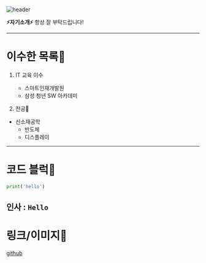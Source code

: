 ![header](https://capsule-render.vercel.app/api?type=waving&color=auto&height=150&section=header&text=Sunwoo%27s%F0%9F%98%84%F0%9F%8C%B1&fontSize=50)

**⚡자기소개⚡**
항상 잘 부탁드립니다!

----
# 이수한 목록🌱
1. IT 교육 이수
    - 스마트인재개발원
    - 삼성 청년 SW 아카데미

2. 전공🌱
- 신소재공학
    - 반도체
    - 디스플레이


----
# 코드 블럭🤔
```python
print('hello')
```
**인사 :** `Hello`
---
# 링크/이미지💬
[github](https://github.com/17season/)